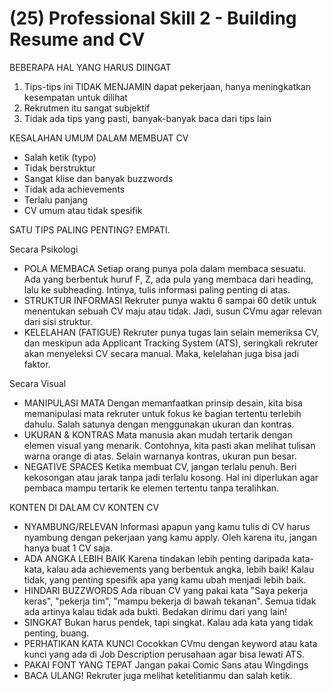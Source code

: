 # (25) Professional Skill 2 - Building Resume and CV

BEBERAPA HAL YANG HARUS DIINGAT
1. Tips-tips ini TIDAK MENJAMIN dapat pekerjaan, hanya meningkatkan kesempatan untuk dilihat
2. Rekrutmen itu sangat subjektif
3. Tidak ada tips yang pasti, banyak-banyak baca dari tips lain

KESALAHAN UMUM DALAM MEMBUAT CV
- Salah ketik (typo)
- Tidak berstruktur
- Sangat klise dan banyak buzzwords 
- Tidak ada achievements 
- Terlalu panjang
- CV umum atau tidak spesifik

SATU TIPS PALING PENTING?
EMPATI.

Secara Psikologi
- POLA MEMBACA
Setiap orang punya pola dalam membaca sesuatu. Ada yang berbentuk huruf F, Z, ada pula yang membaca dari heading, lalu ke subheading. Intinya, tulis informasi paling penting di atas.
- STRUKTUR INFORMASI
Rekruter punya waktu 6 sampai 60 detik untuk menentukan sebuah CV maju atau tidak. Jadi, susun CVmu agar relevan dari sisi struktur.
- KELELAHAN (FATIGUE)
Rekruter punya tugas lain selain memeriksa CV, dan meskipun ada Applicant Tracking System (ATS), seringkali rekruter akan menyeleksi CV secara manual. Maka, kelelahan juga bisa jadi faktor.

Secara Visual
- MANIPULASI MATA
Dengan memanfaatkan prinsip desain, kita bisa memanipulasi mata rekruter untuk fokus ke bagian tertentu terlebih dahulu.
Salah satunya dengan menggunakan ukuran dan kontras.
- UKURAN & KONTRAS
Mata manusia akan mudah tertarik dengan elemen visual yang menarik. Contohnya, kita pasti akan melihat tulisan warna orange di atas. Selain warnanya kontras, ukuran pun besar.
- NEGATIVE SPACES
Ketika membuat CV, jangan terlalu penuh. Beri kekosongan atau jarak tanpa jadi terlalu kosong. Hal ini diperlukan agar pembaca mampu tertarik ke elemen tertentu tanpa teralihkan.

KONTEN DI DALAM CV
KONTEN CV
- NYAMBUNG/RELEVAN
Informasi apapun yang kamu tulis di CV harus nyambung dengan pekerjaan yang kamu apply. Oleh karena itu, jangan hanya buat 1 CV saja.
- ADA ANGKA LEBIH BAIK
Karena tindakan lebih penting daripada kata-kata, kalau ada achievements yang berbentuk angka, lebih baik! Kalau tidak, yang penting spesifik apa yang kamu ubah menjadi lebih baik.
- HINDARI BUZZWORDS
Ada ribuan CV yang pakai kata "Saya pekerja keras", "pekerja tim", "mampu bekerja di bawah tekanan". Semua tidak ada artinya kalau tidak ada bukti. Bedakan dirimu dari yang lain!
- SINGKAT
Bukan harus pendek, tapi singkat. Kalau ada kata yang tidak penting, buang.
- PERHATIKAN KATA KUNCI
Cocokkan CVmu dengan keyword atau kata kunci yang ada di Job Description perusahaan agar bisa lewati ATS.
- PAKAI FONT YANG TEPAT
Jangan pakai Comic Sans atau Wingdings
- BACA ULANG!
Rekruter juga melihat ketelitianmu dan salah ketik.